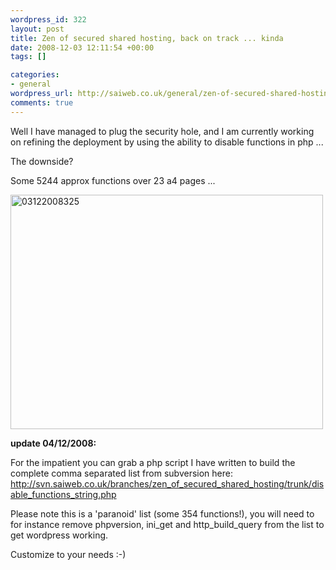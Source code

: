 ```yaml
--- 
wordpress_id: 322
layout: post
title: Zen of secured shared hosting, back on track ... kinda
date: 2008-12-03 12:11:54 +00:00
tags: []

categories: 
- general
wordpress_url: http://saiweb.co.uk/general/zen-of-secured-shared-hosting-back-on-track-kinda
comments: true
---
```

Well I have managed to plug the security hole, and I am currently working on refining the deployment by using the ability to disable functions in php ...

The downside?

Some 5244 approx functions over 23 a4 pages ...

<a title="03122008325 by Ascrethy, on Flickr" href="http://www.flickr.com/photos/31732936@N06/3079949402/"><img src="http://farm4.static.flickr.com/3216/3079949402_9b0b492a6c.jpg" alt="03122008325" width="500" height="375" /></a>

<strong>update 04/12/2008:</strong>

For the impatient you can grab a php script I have written to build the complete comma separated list from subversion here: <a href="http://svn.saiweb.co.uk/branches/zen_of_secured_shared_hosting/trunk/disable_functions_string.php">http://svn.saiweb.co.uk/branches/zen_of_secured_shared_hosting/trunk/disable_functions_string.php
</a>

Please note this is a 'paranoid' list (some 354 functions!), you will need to for instance remove phpversion, ini_get and http_build_query from the list to get wordpress working.

Customize to your needs :-)
